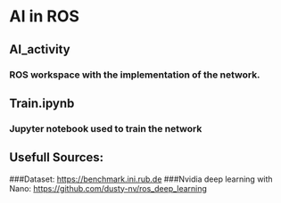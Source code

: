 # AI in ROS 

## AI_activity
### ROS workspace with the implementation of the network. 
## Train.ipynb
### Jupyter notebook used to train the network
## Usefull Sources:
###Dataset: https://benchmark.ini.rub.de
###Nvidia deep learning with Nano: https://github.com/dusty-nv/ros_deep_learning
